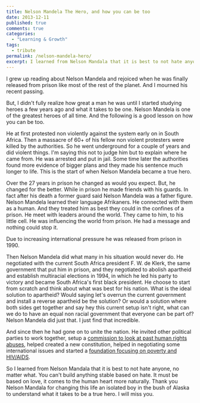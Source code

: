 ```yaml
---
title: Nelson Mandela The Hero, and how you can be too
date: 2013-12-11
published: true
comments: true
categories:
  - "Learning & Growth"
tags:
  - tribute
permalink: /nelson-mandela-hero/
excerpt: I learned from Nelson Mandala that it is best to not hate anyone, no matter what.
---
```

I grew up reading about Nelson Mandela and rejoiced when he was finally released from prison like most of the rest of the planet. And I mourned his recent passing.

But, I didn't fully realize how great a man he was until I started studying heroes a few years ago and what it takes to be one. Nelson Mandela is one of the greatest heroes of all time. And the following is a good lesson on how you can be too.

He at first protested non violently against the system early on in South Africa. Then a massacre of 60+ of his fellow non violent protesters were killed by the authorities. So he went underground for a couple of years and did violent things. I'm saying this not to judge him but to explain where he came from. He was arrested and put in jail. Some time later the authorities found more evidence of bigger plans and they made his sentence much longer to life. This is the start of when Nelson Mandela became a true hero.

Over the 27 years in prison he changed as would you expect. But, he changed for the better. While in prison he made friends with his guards. In fact after his death a former guard said Nelson Mandela was a father figure. Nelson Mandela learned their language Afrikaners. He connected with them as a human. And they treated him as best they could in the confines of a prison. He meet with leaders around the world. They came to him, to his little cell. He was influencing the world from prison. He had a message and nothing could stop it.

Due to increasing international pressure he was released from prison in 1990.

Then Nelson Mandela did what many in his situation would never do. He negotiated with the current South Africa president F. W. de Klerk, the same government that put him in prison, and they negotiated to abolish apartheid and establish multiracial elections in 1994, in which he led his party to victory and became South Africa's first black president. He choose to start from scratch and think about what was best for his nation. What is the ideal solution to apartheid? Would saying let's overrun the current government and install a reverse apartheid be the solution? Or would a solution where both sides get together and say hey this current setup isn't right, what can we do to have an equal non racial government that everyone can be part of? Nelson Mandela did just that. I just find that incredible.

And since then he had gone on to unite the nation. He invited other political parties to work together, setup a <a href="http://en.wikipedia.org/wiki/Truth_and_Reconciliation_Commission_(South_Africa)" target="_blank" rel="noopener">commission to look at past human rights abuses</a>, helped created a new constitution, helped in negotiating some international issues and started a <a href="http://www.nelsonmandela.org/" target="_blank" rel="noopener">foundation focusing on poverty and HIV/AIDS</a>.

So I learned from Nelson Mandala that it is best to not hate anyone, no matter what. You can't build anything stable based on hate. It must be based on love, it comes to the human heart more naturally. Thank you Nelson Mandala for changing this life an isolated boy in the bush of Alaska to understand what it takes to be a true hero. I will miss you.